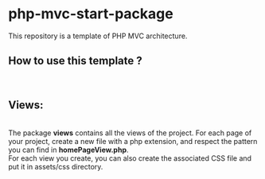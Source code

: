 # php-mvc-start-package

This repository is a template of PHP MVC architecture.

<h2>How to use this template ?</h2>
</br>
<h2>Views: </h2>
</br>
The package <b>views</b> contains all the views of the project. For each page of your project, create a new
file with a php extension, and respect the pattern you can find in <b>homePageView.php</b>.</br>
For each view you create, you can also create the associated CSS file and put it in assets/css directory.
</br>
